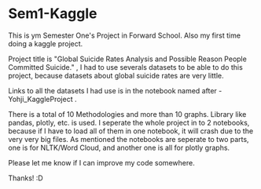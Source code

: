 # Sem1-Kaggle

This is ym Semester One's Project in Forward School. Also my first time doing a kaggle project.

Project title is "Global Suicide Rates Analysis and Possible Reason People Committed Suicide." , I had to use severals datasets to be able to do this project, because datasets about global suicide rates are very little.

Links to all the datasets I had use is in the notebook named after - Yohji_KaggleProject . 

There is a total of 10 Methodologies and more than 10 graphs. Library like pandas, plotly, etc. is used. 
I seperate the whole project in to 2 notebooks, because if I have to load all of them in one notebook, it will crash due to the very very big files.
As mentioned the notebooks are seperate to two parts, one is for NLTK/Word Cloud, and another one is all for plotly graphs.

Please let me know if I can improve my code somewhere.

Thanks! :D
